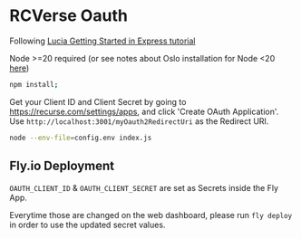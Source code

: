 # RCVerse Oauth

Following [Lucia Getting Started in Express tutorial](https://lucia-auth.com/getting-started/express)

Node >=20 required (or see notes about Oslo installation for Node <20 [here](https://oslo.js.org))

```sh
npm install;
```

Get your Client ID and Client Secret by going to <https://recurse.com/settings/apps>, and click 'Create OAuth Application'. Use `http://localhost:3001/myOauth2RedirectUri` as the Redirect URI.

```sh
node --env-file=config.env index.js
```

## Fly.io Deployment

`OAUTH_CLIENT_ID` & `OAUTH_CLIENT_SECRET` are set as Secrets inside the Fly App.

Everytime those are changed on the web dashboard, please run `fly deploy` in order to use the updated secret values.
